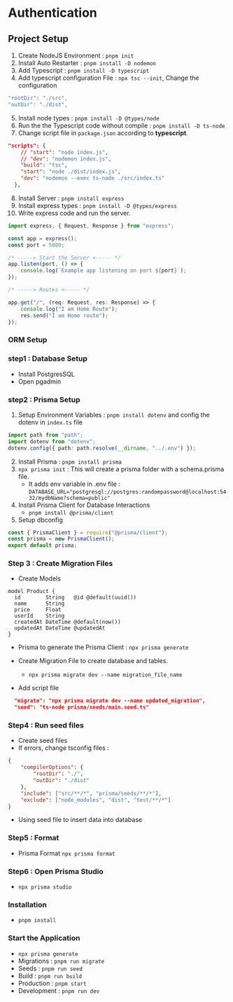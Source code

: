 # Authentication

## Project Setup

1. Create NodeJS Environment : `pnpm init`
2. Install Auto Restarter : `pnpm install -D nodemon`
3. Add Typescript : `pnpm install -D typescript`
4. Add typescript configuration File : `npx tsc --init`, Change the configuration

```ts
"rootDir": "./src",
"outDir": "./dist",
```

5. Install node types : `pnpm install -D @types/node`
6. Run the the Typescript code without compile : `pnpm install -D ts-node`
7. Change script file in `package.json` according to **typescript**.

```json
"scripts": {
    // "start": "node index.js",
    // "dev": "nodemon index.js",
    "build": "tsc",
    "start": "node ./dist/index.js",
    "dev": "nodemon --exec ts-node ./src/index.ts"
  },
```

8. Install Server : `pnpm install express`
9. Install express types : `pnpm install -D @types/express`
10. Write express code and run the server.

```ts
import express, { Request, Response } from "express";

const app = express();
const port = 5000;

/* -----> Start the Server <----- */
app.listen(port, () => {
	console.log(`Example app listening on port ${port}`);
});

/* -----> Routes <----- */

app.get("/", (req: Request, res: Response) => {
	console.log("I am Home Route");
	res.send("I am Home route");
});
```

### ORM Setup

### step1 : Database Setup

- Install PostgresSQL
- Open pgadmin

### step2 : Prisma Setup

1. Setup Environment Variables : `pnpm install dotenv` and config the dotenv in `index.ts` file

```ts
import path from "path";
import dotenv from "dotenv";
dotenv.config({ path: path.resolve(__dirname, "../.env") });
```

2. Install Prisma : `pnpm install prisma`
3. `npx prisma init` : This will create a prisma folder with a schema.prisma file.
   - It adds env variable in .env file : `DATABASE_URL="postgresql://postgres:randompassword@localhost:5432/mydbName?schema=public"`
4. Install Prisma Client for Database Interactions
   - `pnpm install @prisma/client`
5. Setup dbconfig

```js
const { PrismaClient } = require("@prisma/client");
const prisma = new PrismaClient();
export default prisma;
```

### Step 3 : Create Migration Files

- Create Models

```prisma
model Product {
  id        String   @id @default(uuid())
  name      String
  price     Float
  userId    String
  createdAt DateTime @default(now())
  updatedAt DateTime @updatedAt
}
```

- Prisma to generate the Prisma Client : `npx prisma generate`
- Create Migration File to create database and tables.

  - `npx prisma migrate dev --name migration_file_name`

- Add script file

```json
  "migrate": "npx prisma migrate dev --name updated_migration",
  "seed": "ts-node prisma/seeds/main.seed.ts"
```

### Step4 : Run seed files

- Create seed files
- If errors, change tsconfig files :

```json
{
	"compilerOptions": {
		"rootDir": "./",
		"outDir": "./dist"
	},
	"include": ["src/**/*", "prisma/seeds/**/*"],
	"exclude": ["node_modules", "dist", "test/**/*"]
}
```

- Using seed file to insert data into database

### Step5 : Format

- Prisma Format `npx prisma format`

### Step6 : Open Prisma Studio

- `npx prisma studio`

### Installation

- `pnpm install`

### Start the Application

- `npx prisma generate`
- Migrations : `pnpm run migrate`
- Seeds : `pnpm run seed`
- Build : `pnpm run build`
- Production : `pnpm start`
- Development : `pnpm run dev`
